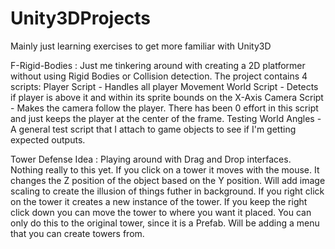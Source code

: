 # Unity3DProjects
Mainly just learning exercises to get more familiar with Unity3D

F-Rigid-Bodies :
Just me tinkering around with creating a 2D platformer without using Rigid Bodies or Collision detection.
The project contains 4 scripts:
Player Script - Handles all player Movement
World Script - Detects if player is above it and within its sprite bounds on the X-Axis
Camera Script - Makes the camera follow the player.  There has been 0 effort in this script and just keeps the player at the center of the frame.
Testing World Angles - A general test script that I attach to game objects to see if I'm getting expected outputs.

Tower Defense Idea :
Playing around with Drag and Drop interfaces.  Nothing really to this yet.  If you click on a tower it moves with the mouse.  It changes the Z position of the object based on the Y position.  Will add image scaling to create the illusion of things futher in background.
If you right click on the tower it creates a new instance of the tower.  If you keep the right click down you can move the tower to where you want it placed.  You can only do this to the original tower, since it is a Prefab.  Will be adding a menu that you can create towers from.


